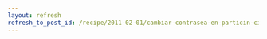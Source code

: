 ```yaml
---
layout: refresh
refresh_to_post_id: /recipe/2011-02-01/cambiar-contrasea-en-particin-cifrada
---
```

